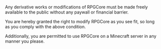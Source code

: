 Any derivative works or modifications of RPGCore must be made freely available to the public without any paywall or financial barrier. 

You are hereby granted the right to modify RPGCore as you see fit, so long as you comply with the above condition.

Additionally, you are permitted to use RPGCore on a Minecraft server in any manner you please.
